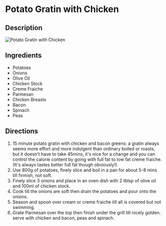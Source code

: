 # Potato Gratin with Chicken

## Description
![Potato Gratin with Chicken](https://www.themealdb.com/images/media/meals/qwrtut1468418027.jpg "Potato Gratin with Chicken")

## Ingredients
- Potatoes
- Onions
- Olive Oil
- Chicken Stock
- Creme Fraiche
- Parmesan
- Chicken Breasts
- Bacon
- Spinach
- Peas

## Directions
1. 15 minute potato gratin with chicken and bacon greens: a gratin always seems more effort and more indulgent than ordinary boiled or roasts, but it doesn't have to take 45mins, it's nice for a change and you can control the calorie content by going with full fat to low fat creme fraiche. (It's always tastes better full fat though obviously!). 
2. Use 800g of potatoes, finely slice and boil in a pan for about 5-8 mins till firmish, not soft. 
3. Finely slice 3 onions and place in an oven dish with 2 tblsp of olive oil and 100ml of chicken stock. 
4. Cook till the onions are soft then drain the potatoes and pour onto the onions. 
5. Season and spoon over cream or creme fraiche till all is covered but not swimming. 
6. Grate Parmesan over the top then finish under the grill till nicely golden. serve with chicken and bacon, peas and spinach.
